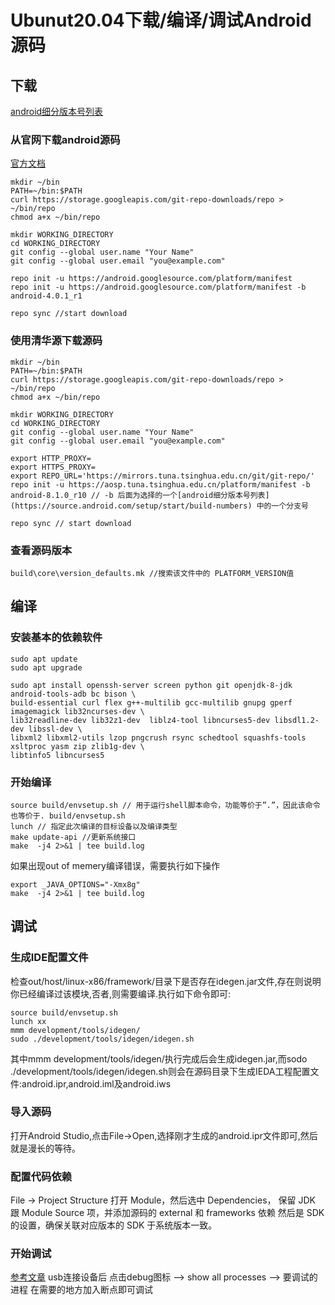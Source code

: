 # Ubunut20.04下载/编译/调试Android源码

## 下载

[android细分版本号列表](https://source.android.com/setup/start/build-numbers)

### 从官网下载android源码 <a id="cong-guan-wang-xia-zai-android-yuan-ma"></a>

[官方文档](https://source.android.com/source/downloading)

```text
mkdir ~/bin
PATH=~/bin:$PATH
curl https://storage.googleapis.com/git-repo-downloads/repo > ~/bin/repo
chmod a+x ~/bin/repo

mkdir WORKING_DIRECTORY
cd WORKING_DIRECTORY
git config --global user.name "Your Name"
git config --global user.email "you@example.com"

repo init -u https://android.googlesource.com/platform/manifest
repo init -u https://android.googlesource.com/platform/manifest -b android-4.0.1_r1

repo sync //start download
```

### 使用清华源下载源码 <a id="shi-yong-qing-hua-yuan-xia-zai-yuan-ma"></a>

```text
mkdir ~/bin
PATH=~/bin:$PATH
curl https://storage.googleapis.com/git-repo-downloads/repo > ~/bin/repo
chmod a+x ~/bin/repo

mkdir WORKING_DIRECTORY
cd WORKING_DIRECTORY
git config --global user.name "Your Name"
git config --global user.email "you@example.com"

export HTTP_PROXY=
export HTTPS_PROXY=
export REPO_URL='https://mirrors.tuna.tsinghua.edu.cn/git/git-repo/'
repo init -u https://aosp.tuna.tsinghua.edu.cn/platform/manifest -b android-8.1.0_r10 // -b 后面为选择的一个[android细分版本号列表](https://source.android.com/setup/start/build-numbers) 中的一个分支号

repo sync // start download
```

### 查看源码版本

```text
build\core\version_defaults.mk //搜索该文件中的 PLATFORM_VERSION值
```

## 编译

### 安装基本的依赖软件 <a id="an-zhuang-ji-ben-de-yi-lai-ruan-jian"></a>

```text
sudo apt update
sudo apt upgrade
```

```text
sudo apt install openssh-server screen python git openjdk-8-jdk android-tools-adb bc bison \
build-essential curl flex g++-multilib gcc-multilib gnupg gperf imagemagick lib32ncurses-dev \
lib32readline-dev lib32z1-dev  liblz4-tool libncurses5-dev libsdl1.2-dev libssl-dev \
libxml2 libxml2-utils lzop pngcrush rsync schedtool squashfs-tools xsltproc yasm zip zlib1g-dev \
libtinfo5 libncurses5
```

### 开始编译

```text
source build/envsetup.sh // 用于运行shell脚本命令，功能等价于”.”，因此该命令也等价于. build/envsetup.sh
lunch // 指定此次编译的目标设备以及编译类型
make update-api //更新系统接口
make  -j4 2>&1 | tee build.log
```

如果出现out of memery编译错误，需要执行如下操作

```text
export _JAVA_OPTIONS="-Xmx8g"
make  -j4 2>&1 | tee build.log
```

## 调试

### 生成IDE配置文件

检查out/host/linux-x86/framework/目录下是否存在idegen.jar文件,存在则说明你已经编译过该模块,否者,则需要编译.执行如下命令即可:

```text
source build/envsetup.sh
lunch xx
mmm development/tools/idegen/
sudo ./development/tools/idegen/idegen.sh
```

其中mmm development/tools/idegen/执行完成后会生成idegen.jar,而sodo ./development/tools/idegen/idegen.sh则会在源码目录下生成IEDA工程配置文件:android.ipr,android.iml及android.iws

### 导入源码

打开Android Studio,点击File-&gt;Open,选择刚才生成的android.ipr文件即可,然后就是漫长的等待。

### 配置代码依赖

File -&gt; Project Structure 打开 Module，然后选中 Dependencies， 保留 JDK 跟 Module Source 项，并添加源码的 external 和 frameworks 依赖 然后是 SDK 的设置，确保关联对应版本的 SDK 于系统版本一致。

### 开始调试

[参考文章](https://blog.csdn.net/qq_32452623/article/details/53983563) usb连接设备后 点击debug图标 --&gt; show all processes --&gt; 要调试的进程 在需要的地方加入断点即可调试




